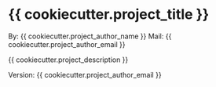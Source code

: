 # {{ cookiecutter.project_title }}

By: {{ cookiecutter.project_author_name }}
Mail: {{ cookiecutter.project_author_email }}


{{ cookiecutter.project_description }}

Version: {{ cookiecutter.project_author_email }}




